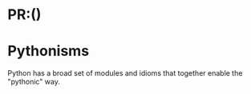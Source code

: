 # PR:()

# Pythonisms

Python has a broad set of modules and idioms that together enable the "pythonic" way.
